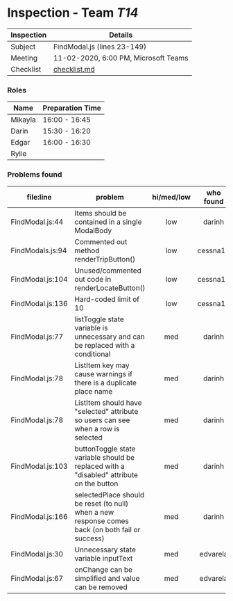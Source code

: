 # Inspection - Team *T14* 
 
| Inspection | Details |
| ----- | ----- |
| Subject | FindModal.js (lines 23-149) |
| Meeting | 11-02-2020, 6:00 PM, Microsoft Teams |
| Checklist | [checklist.md](https://github.com/csucs314f20/t14/blob/master/reports/checklist.md) |

### Roles

| Name | Preparation Time |
| ---- | ---- |
| Mikayla | 16:00 - 16:45 |
| Darin | 15:30 - 16:20 |
| Edgar | 16:00 - 16:30 |
| Rylie |  |

### Problems found

| file:line | problem | hi/med/low | who found | github# |
| --- | --- | :---: | :---: | --- |
| FindModal.js:44 | Items should be contained in a single ModalBody | low | darinh |  |
| FindModals.js:94 | Commented out method renderTripButton() | low | cessna17 |  |
| FindModal.js:104 | Unused/commented out code in renderLocateButton() | low | cessna17 |  |
| FindModal.js:136 | Hard-coded limit of 10 | low | cessna17 |  |
| FindModal.js:77 | listToggle state variable is unnecessary and can be replaced with a conditional | med | darinh |  |
| FindModal.js:78 | ListItem key may cause warnings if there is a duplicate place name | med | darinh |  |
| FindModal.js:78 | ListItem should have "selected" attribute so users can see when a row is selected | med | darinh |  |
| FindModal.js:103 | buttonToggle state variable should be replaced with a "disabled" attribute on the button | med | darinh |  |
| FindModal.js:166 | selectedPlace should be reset (to null) when a new response comes back (on both fail or success) | med | darinh |  |
| FindModal.js:30 | Unnecessary state variable inputText | med | edvarela | |
| FindModal.js:67 | onChange can be simplified and value can be removed | med | edvarela | |
